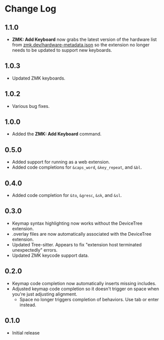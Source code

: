 # Change Log

## 1.1.0

-   **ZMK: Add Keyboard** now grabs the latest version of the hardware list from
    [zmk.dev/hardware-metadata.json](https://zmk.dev/hardware-metadata.json)
    so the extension no longer needs to be updated to support new keyboards.

## 1.0.3

-   Updated ZMK keyboards.

## 1.0.2

-   Various bug fixes.

## 1.0.0

-   Added the **ZMK: Add Keyboard** command.

## 0.5.0

-   Added support for running as a web extension.
-   Added code completions for `&caps_word`, `&key_repeat`, and `&bl`.

## 0.4.0

-   Added code completion for `&to`, `&gresc`, `&sk`, and `&sl`.

## 0.3.0

-   Keymap syntax highlighting now works without the DeviceTree extension.
-   .overlay files are now automatically associated with the DeviceTree extension.
-   Updated Tree-sitter. Appears to fix "extension host terminated unexpectedly" errors.
-   Updated ZMK keycode support data.

## 0.2.0

-   Keymap code completion now automatically inserts missing includes.
-   Adjusted keymap code completion so it doesn't trigger on space when you're just adjusting alignment.
    -   Space no longer triggers completion of behaviors. Use tab or enter instead.

## 0.1.0

-   Initial release
